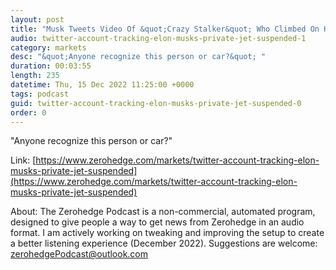 ```yaml
---
layout: post
title: "Musk Tweets Video Of &quot;Crazy Stalker&quot; Who Climbed On Hood Of Car His Son Was In"
audio: twitter-account-tracking-elon-musks-private-jet-suspended-1
category: markets
desc: "&quot;Anyone recognize this person or car?&quot; "
duration: 00:03:55
length: 235
datetime: Thu, 15 Dec 2022 11:25:00 +0000
tags: podcast
guid: twitter-account-tracking-elon-musks-private-jet-suspended-0
order: 0
---
```

&quot;Anyone recognize this person or car?&quot; 

Link: [https://www.zerohedge.com/markets/twitter-account-tracking-elon-musks-private-jet-suspended](https://www.zerohedge.com/markets/twitter-account-tracking-elon-musks-private-jet-suspended)

About: The Zerohedge Podcast is a non-commercial, automated program, designed to give people a way to get news from Zerohedge in an audio format.  I am actively working on tweaking and improving the setup to create a better listening experience (December 2022).  Suggestions are welcome: [zerohedgePodcast@outlook.com](mailto:zerohedgePodcast@outlook.com)